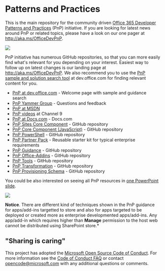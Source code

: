 # Patterns and Practices #
This is the main repository for the community driven [Office 365 Developer Patterns and Practices](http://aka.ms/OfficeDevPnP) (PnP) initiative. If you are looking for latest news around PnP or related topics, please have a look on our one pager at http://aka.ms/OfficeDevPnP. 

![](http://i.imgur.com/l01hhvE.png)

PnP initiative has numerous GitHub repositories, so that you can more easily find what's relevant for you depending on your interest. Easiest way to follow up on latest changes is our landing page at http://aka.ms/OfficeDevPnP. We also recommend you to use the [PnP sample and solution search tool](http://dev.office.com/patterns-and-practices-resources) at dev.office.com for finding relevant content for you.

- [PnP at dev.office.com](http://aka.ms/OfficeDevPnP) - Welcome page with sample and guidance search
- [PnP Yammer Group](http://aka.ms/OfficeDevPnPYammer) - Questions and feedback
- [PnP at MSDN](http://aka.ms/OfficeDevPnPMSDN) 
- [PnP videos](http://aka.ms/OfficeDevPnPVideos) at Channel 9
- [PnP at Docs.com](https://docs.com/OfficeDevPnP) - Docs.com
- [PnP Sites Core Component](http://aka.ms/officedevpnpsitescore) - GitHub repository 
- [PnP Core Component (JavaScript)](https://github.com/OfficeDev/PnP-JS-Core) - GitHub repository
- [PnP PowerShell](http://aka.ms/officedevpnppowershell) - GitHub repository
- [PnP Partner Pack](https://github.com/OfficeDev/PnP-partner-pack) - Reusable starter kit for typical enterprise requirements
- [PnP Guidance](http://aka.ms/OfficeDevPnPGuidance) - GitHub repository
- [PnP Office-Addins](http://aka.ms/officedevpnpofficeaddins) - GitHub repository
- [PnP Tools](https://github.com/OfficeDev/PnP-Tools) - GitHub repository
- [PnP Transformation](https://github.com/OfficeDev/PnP-Transformation) - GitHub repository
- [PnP Provisioning Schema](https://github.com/OfficeDev/PnP-provisioning-schema) - GitHub repository

You could be also interested on seeing all PnP resources in [one PowerPoint slide](https://docs.com/OfficeDevPnP/9085/office-dev-pnp-resources).

![](http://i.imgur.com/BcQEvwl.png)

**Notice**. There are different kind of techniques shown in the PnP guidance for apps/add-ins targetted to store and also for apps targeted to be deployed or created more as enterprise developmented apps/add-ins. Any app/add-in which requires higher than **Manage** permission to the host web cannot be distributed using SharePoint store.*

## "Sharing is caring" ##

This project has adopted the [Microsoft Open Source Code of Conduct](https://opensource.microsoft.com/codeofconduct/). For more information see the [Code of Conduct FAQ](https://opensource.microsoft.com/codeofconduct/faq/) or contact [opencode@microsoft.com](mailto:opencode@microsoft.com) with any additional questions or comments.
